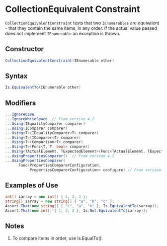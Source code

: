 # CollectionEquivalent Constraint

`CollectionEquivalentConstraint` tests that two `IEnumerables` are equivalent - that they contain
the same items, in any order. If the actual value passed does not implement `IEnumerable` an exception is thrown.

## Constructor

```csharp
CollectionEquivalentConstraint(IEnumerable other)
```

## Syntax

```csharp
Is.EquivalentTo(IEnumerable other)
```

## Modifiers

```csharp
...IgnoreCase
...IgnoreWhiteSpace  // From version 4.2
...Using(IEqualityComparer comparer)
...Using(IComparer comparer)
...Using<T>(IEqualityComparer<T> comparer)
...Using<T>(IComparer<T> comparer)
...Using<T>(Comparison<T> comparer)
...Using<T>(Func<T, T, bool> comparer)
...Using<TActualElement, TExpectedElement>(Func<TActualElement, TExpectedElement, bool> comparison)
...UsingPropertiesComparer()  // From version 4.1
...UsingPropertiesComparer(
      Func<PropertiesComparerConfiguration,
           PropertiesComparerConfiguration> configure) // From version 4.4
```

## Examples of Use

```csharp
int[] iarray = new int[] { 1, 2, 3 };
string[] sarray = new string[] { "a", "b", "c" };
Assert.That(new string[] { "c", "a", "b" }, Is.EquivalentTo(sarray));
Assert.That(new int[] { 1, 2, 2 }, Is.Not.EquivalentTo(iarray));
```

## Notes

1. To compare items in order, use Is.EqualTo().
